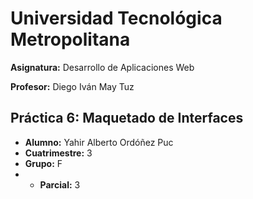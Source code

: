 # Universidad Tecnológica Metropolitana

**Asignatura:** Desarrollo de Aplicaciones Web

**Profesor:** Diego Iván May Tuz

## Práctica 6: Maquetado de Interfaces

- **Alumno:** Yahir Alberto Ordóñez Puc
- **Cuatrimestre:** 3
- **Grupo:** F
- - **Parcial:** 3

